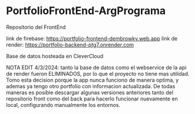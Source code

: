 # PortfolioFrontEnd-ArgPrograma
Repositorio del FrontEnd

link de firebase: https://portfolio-frontend-dembrowky.web.app
link de render: https://portfolio-backend-ptg7.onrender.com

Base de datos hosteada en CleverCloud

NOTA EDIT 4/3/2024: tanto la base de datos como el webservice de la api de render fueron ELIMINADOS, por lo que el proyecto no tiene mas utilidad.
Tomo esta decision porque la app nunca funciono de manera optima, y ademas ya tengo otro portfolio con informacion actualizada.
De todas maneras es posible descargar algunas versiones anteriores tanto del repositorio front como del back para hacerlo funcionar nuevamente en local, configurando manualmente los entornos.

